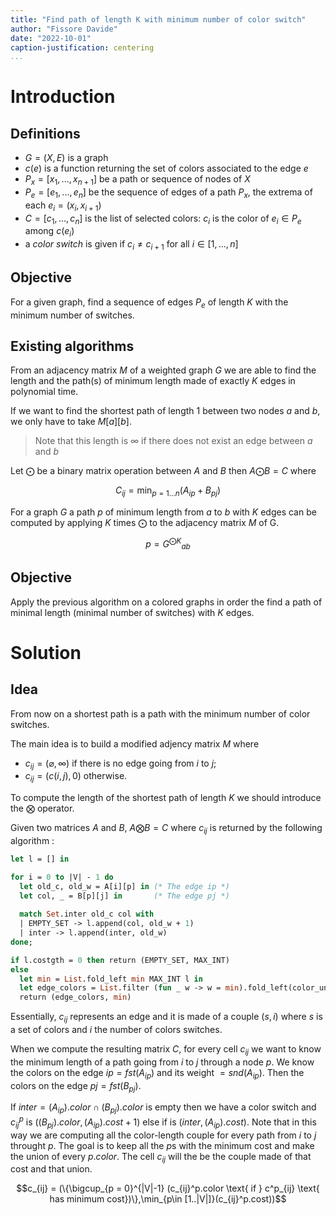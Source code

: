 ```yaml
---
title: "Find path of length K with minimum number of color switch"
author: "Fissore Davide"
date: "2022-10-01"
caption-justification: centering
...
```


# Introduction

## Definitions

- $G = (X, E)$ is a graph
- $c(e)$ is a function returning the set of colors associated to the edge $e$
- $P_x = [x_1, ..., x_{n+1}]$ be a path or sequence of nodes of $X$
- $P_e = [e_1, ..., e_n]$ be the sequence of edges of a path $P_x$, the extrema of each $e_i = (x_i, x_{i+1})$ 
- $C = [c_1, ..., c_{n}]$ is the list of selected colors: $c_i$ is the color of $e_i \in P_e$ among $c(e_i)$
- a *color switch* is given if $c_i \neq c_{i+1}$ for all $i \in [1, ..., n]$

## Objective

For a given graph, find a sequence of edges $P_e$ of length $K$ with the minimum number of switches.

## Existing algorithms

From an adjacency matrix $M$ of a weighted graph $G$ we are able to find the length and the path(s) of minimum length made of exactly $K$ edges in polynomial time.

If we want to find the shortest path of length $1$ between two nodes $a$ and $b$, we only have to take $M[a][b]$. 

> Note that this length is $\infty$ if there does not exist an edge between $a$ and $b$

Let $\bigodot$ be a binary matrix operation between $A$ and $B$ then $A \bigodot B = C$ where

$$C_{ij} = \min_{p = 1 \ldots n}\left(A_{i p} + B_{p j}\right)$$

For a graph $G$ a path $p$ of minimum length from $a$ to $b$ with $K$ edges can be computed by applying $K$ times $\bigodot$ to the adjacency matrix $M$ of G.

$$p = {G^{\bigodot K}}_{ab}$$

## Objective

Apply the previous algorithm on a colored graphs in order the find a path of minimal length (minimal number of switches) with $K$ edges.

# Solution

## Idea 

From now on a shortest path is a path with the minimum number of color switches.

The main idea is to build a modified adjency matrix $M$ where 

- $c_{ij} = (\varnothing, \infty)$ if there is no edge going from $i$ to $j$;
- $c_{ij} = (c(i,j), 0)$ otherwise. 

To compute the length of the shortest path of length $K$ we should introduce the $\bigotimes$ operator. 

Given two matrices $A$ and $B$, $A \bigotimes B = C$ where $c_{ij}$ is returned by the following algorithm : 

```ocaml
let l = [] in 

for i = 0 to |V| - 1 do
  let old_c, old_w = A[i][p] in (* The edge ip *)
  let col, _ = B[p][j] in       (* The edge pj *)
  
  match Set.inter old_c col with 
  | EMPTY_SET -> l.append(col, old_w + 1)
  | inter -> l.append(inter, old_w)
done;

if l.costgth = 0 then return (EMPTY_SET, MAX_INT)
else
  let min = List.fold_left min MAX_INT l in 
  let edge_colors = List.filter (fun _ w -> w = min).fold_left(color_union) in 
  return (edge_colors, min)
```

Essentially, $c_{ij}$ represents an edge and it is made of a couple $(s, i)$ where $s$ is a set of colors and $i$ the number of colors switches.

When we compute the resulting matrix $C$, for every cell $c_{ij}$ we want to know the minimum length of a path going from $i$ to $j$ through a node $p$. We know the colors on the edge $ip = fst(A_{ip})$ and its weight $= snd(A_{ip})$. Then the colors on the edge $pj = fst(B_{pj})$. 

If $inter = (A_{ip}).color \cap  (B_{pj}).color$ is empty then we have a color switch and $c_{ij}^p$ is $((B_{pj}).color, (A_{ip}).cost+1)$ else if is $(inter, (A_{ip}).cost)$. Note that in this way we are computing all the color-length couple for every path from $i$ to $j$ throught $p$. The goal is to keep all the $p$s with the minimum cost and make the union of every $p.color$. The cell $c_{ij}$ will the be the couple made of that cost and that union.

$$c_{ij} = (\{\bigcup_{p = 0}^{|V|-1} (c_{ij}^p.color \text{ if } c^p_{ij} \text{ has minimum cost})\},\min_{p\in [1..|V|]}(c_{ij}^p.cost))$$

